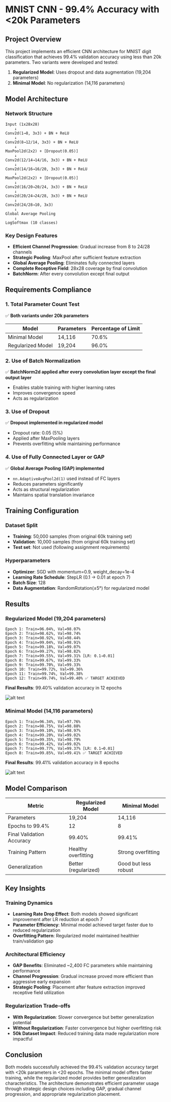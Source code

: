 # MNIST CNN - 99.4% Accuracy with <20k Parameters

## Project Overview
This project implements an efficient CNN architecture for MNIST digit classification that achieves 99.4% validation accuracy using less than 20k parameters. Two variants were developed and tested:

1. **Regularized Model**: Uses dropout and data augmentation (19,204 parameters)
2. **Minimal Model**: No regularization (14,116 parameters)

## Model Architecture

### Network Structure
```
Input (1x28x28) 
    ↓
Conv2d(1→8, 3x3) + BN + ReLU
    ↓  
Conv2d(8→12/14, 3x3) + BN + ReLU
    ↓
MaxPool2d(2x2) + [Dropout(0.05)]
    ↓
Conv2d(12/14→14/16, 3x3) + BN + ReLU
    ↓
Conv2d(14/16→16/20, 3x3) + BN + ReLU  
    ↓
MaxPool2d(2x2) + [Dropout(0.05)]
    ↓
Conv2d(16/20→20/24, 3x3) + BN + ReLU
    ↓
Conv2d(20/24→24/28, 3x3) + BN + ReLU
    ↓
Conv2d(24/28→10, 3x3)
    ↓
Global Average Pooling
    ↓
LogSoftmax (10 classes)
```

### Key Design Features
- **Efficient Channel Progression**: Gradual increase from 8 to 24/28 channels
- **Strategic Pooling**: MaxPool after sufficient feature extraction  
- **Global Average Pooling**: Eliminates fully connected layers
- **Complete Receptive Field**: 28x28 coverage by final convolution
- **BatchNorm**: After every convolution except final output

## Requirements Compliance

### 1. Total Parameter Count Test
✅ **Both variants under 20k parameters**

| Model | Parameters | Percentage of Limit |
|-------|------------|-------------------|
| Minimal Model | 14,116 | 70.6% |
| Regularized Model | 19,204 | 96.0% |

### 2. Use of Batch Normalization  
✅ **BatchNorm2d applied after every convolution layer except the final output layer**
- Enables stable training with higher learning rates
- Improves convergence speed
- Acts as regularization

### 3. Use of Dropout
✅ **Dropout implemented in regularized model**
- Dropout rate: 0.05 (5%)
- Applied after MaxPooling layers
- Prevents overfitting while maintaining performance

### 4. Use of Fully Connected Layer or GAP
✅ **Global Average Pooling (GAP) implemented**
- `nn.AdaptiveAvgPool2d(1)` used instead of FC layers
- Reduces parameters significantly 
- Acts as structural regularization
- Maintains spatial translation invariance

## Training Configuration

### Dataset Split
- **Training**: 50,000 samples (from original 60k training set)
- **Validation**: 10,000 samples (from original 60k training set) 
- **Test set**: Not used (following assignment requirements)

### Hyperparameters
- **Optimizer**: SGD with momentum=0.9, weight_decay=1e-4
- **Learning Rate Schedule**: StepLR (0.1 → 0.01 at epoch 7)
- **Batch Size**: 128
- **Data Augmentation**: RandomRotation(±5°) for regularized model

## Results

### Regularized Model (19,204 parameters)
```
Epoch 1: Train=96.04%, Val=98.07%
Epoch 2: Train=98.62%, Val=98.74% 
Epoch 3: Train=98.92%, Val=98.44%
Epoch 4: Train=99.04%, Val=98.91%
Epoch 5: Train=99.18%, Val=99.07%
Epoch 6: Train=99.27%, Val=98.82%
Epoch 7: Train=99.55%, Val=99.31% [LR: 0.1→0.01]
Epoch 8: Train=99.67%, Val=99.33%
Epoch 9: Train=99.70%, Val=99.33%
Epoch 10: Train=99.72%, Val=99.36%
Epoch 11: Train=99.74%, Val=99.38%
Epoch 12: Train=99.74%, Val=99.40% ✅ TARGET ACHIEVED
```

**Final Results**: 99.40% validation accuracy in 12 epochs

![alt text](image_1.png)
### Minimal Model (14,116 parameters)  
```
Epoch 1: Train=96.34%, Val=97.76%
Epoch 2: Train=98.75%, Val=98.88%
Epoch 3: Train=99.10%, Val=98.97% 
Epoch 4: Train=99.20%, Val=99.02%
Epoch 5: Train=99.35%, Val=98.79%
Epoch 6: Train=99.42%, Val=99.02%
Epoch 7: Train=99.77%, Val=99.37% [LR: 0.1→0.01]
Epoch 8: Train=99.85%, Val=99.41% ✅ TARGET ACHIEVED
```

**Final Results**: 99.41% validation accuracy in 8 epochs

![alt text](image_2.png)
## Model Comparison

| Metric | Regularized Model | Minimal Model |
|--------|------------------|---------------|
| Parameters | 19,204 | 14,116 |
| Epochs to 99.4% | 12 | 8 |
| Final Validation Accuracy | 99.40% | 99.41% |
| Training Pattern | Healthy overfitting | Strong overfitting |
| Generalization | Better (regularized) | Good but less robust |

## Key Insights

### Training Dynamics
- **Learning Rate Drop Effect**: Both models showed significant improvement after LR reduction at epoch 7
- **Parameter Efficiency**: Minimal model achieved target faster due to reduced regularization
- **Overfitting Pattern**: Regularized model maintained healthier train/validation gap

### Architectural Efficiency  
- **GAP Benefits**: Eliminated ~2,400 FC parameters while maintaining performance
- **Channel Progression**: Gradual increase proved more efficient than aggressive early expansion
- **Strategic Pooling**: Placement after feature extraction improved receptive field utilization

### Regularization Trade-offs
- **With Regularization**: Slower convergence but better generalization potential
- **Without Regularization**: Faster convergence but higher overfitting risk
- **50k Dataset Impact**: Reduced training data made regularization more impactful

## Conclusion

Both models successfully achieved the 99.4% validation accuracy target with <20k parameters in <20 epochs. The minimal model offers faster training, while the regularized model provides better generalization characteristics. The architecture demonstrates efficient parameter usage through strategic design choices including GAP, gradual channel progression, and appropriate regularization placement.
